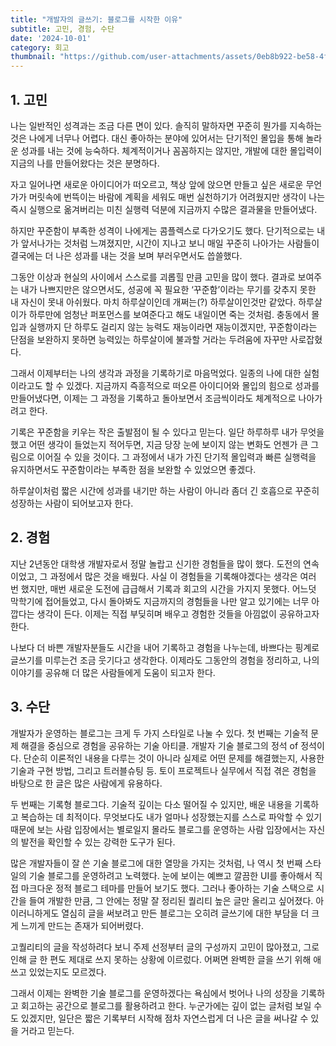 ```yaml
---
title: "개발자의 글쓰기: 블로그를 시작한 이유"
subtitle: 고민, 경험, 수단
date: '2024-10-01'
category: 회고
thumbnail: "https://github.com/user-attachments/assets/0eb8b922-be58-4fb0-a068-a49d72465c6c"
---
```


## 1. 고민
나는 일반적인 성격과는 조금 다른 면이 있다. 솔직히 말하자면 꾸준히 뭔가를 지속하는 것은 나에게 너무나 어렵다. 대신 좋아하는 분야에 있어서는 단기적인 몰입을 통해 놀라운 성과를 내는 것에 능숙하다. 체계적이거나 꼼꼼하지는 않지만, 개발에 대한 몰입력이 지금의 나를 만들어왔다는 것은 분명하다. 

자고 일어나면 새로운 아이디어가 떠오르고, 책상 앞에 앉으면 만들고 싶은 새로운 무언가가 머릿속에 번뜩이는 바람에 계획을 세워도 매번 실천하기가 어려웠지만 생각이 나는 즉시 실행으로 옮겨버리는 미친 실행력 덕분에 지금까지 수많은 결과물을 만들어냈다. 



하지만 꾸준함이 부족한 성격이 나에게는 콤플렉스로 다가오기도 했다. 단기적으로는 내가 앞서나가는 것처럼 느껴졌지만, 시간이 지나고 보니 매일 꾸준히 나아가는 사람들이 결국에는 더 나은 성과를 내는 것을 보며 부러우면서도 씁쓸했다. 



그동안 이상과 현실의 사이에서 스스로를 괴롭힐 만큼 고민을 많이 했다. 결과로 보여주는 내가 나쁘지만은 않으면서도, 성공에 꼭 필요한 ‘꾸준함’이라는 무기를 갖추지 못한 내 자신이 못내 아쉬웠다. 마치 하루살이인데 개쩌는(?) 하루살이인것만 같았다. 하루살이가 하루만에 엄청난 퍼포먼스를 보여준다고 해도 내일이면 죽는 것처럼. 충동에서 몰입과 실행까지 단 하루도 걸리지 않는 능력도 재능이라면 재능이겠지만, 꾸준함이라는 단점을 보완하지 못하면 능력있는 하루살이에 불과할 거라는 두려움에 자꾸만 사로잡혔다. 



그래서 이제부터는 나의 생각과 과정을 기록하기로 마음먹었다. 일종의 나에 대한 실험이라고도 할 수 있겠다. 지금까지 즉흥적으로 떠오른 아이디어와 몰입의 힘으로 성과를 만들어냈다면, 이제는 그 과정을 기록하고 돌아보면서 조금씩이라도 체계적으로 나아가려고 한다. 



기록은 꾸준함을 키우는 작은 출발점이 될 수 있다고 믿는다. 일단 하루하루 내가 무엇을 했고 어떤 생각이 들었는지 적어두면, 지금 당장 눈에 보이지 않는 변화도 언젠가 큰 그림으로 이어질 수 있을 것이다. 그 과정에서 내가 가진 단기적 몰입력과 빠른 실행력을 유지하면서도 꾸준함이라는 부족한 점을 보완할 수 있었으면 좋겠다. 



하루살이처럼 짧은 시간에 성과를 내기만 하는 사람이 아니라 좀더 긴 호흡으로 꾸준히 성장하는 사람이 되어보고자 한다. 


## 2. 경험 
지난 2년동안 대학생 개발자로서 정말 놀랍고 신기한 경험들을 많이 했다. 도전의 연속이었고, 그 과정에서 많은 것을 배웠다. 사실 이 경험들을 기록해야겠다는 생각은 여러 번 했지만,  매번 새로운 도전에 급급해서 기록과 회고의 시간을 가지지 못했다. 어느덧 막학기에 접어들었고, 다시 돌아봐도 지금까지의 경험들을 나만 알고 있기에는 너무 아깝다는 생각이 든다. 이제는 직접 부딪히며 배우고 경험한 것들을 아낌없이 공유하고자 한다. 



나보다 더 바쁜 개발자분들도 시간을 내어 기록하고 경험을 나누는데, 바쁘다는 핑계로 글쓰기를 미루는건 조금 웃기다고 생각한다. 이제라도 그동안의 경험을 정리하고, 나의 이야기를 공유해 더 많은 사람들에게 도움이 되고자 한다.


## 3. 수단
개발자가 운영하는 블로그는 크게 두 가지 스타일로 나눌 수 있다. 첫 번째는 기술적 문제 해결을 중심으로 경험을 공유하는 기술 아티클. 개발자 기술 블로그의 정석 of 정석이다. 단순히 이론적인 내용을 다루는 것이 아니라 실제로 어떤 문제를 해결했는지, 사용한 기술과 구현 방법, 그리고 트러블슈팅 등. 토이 프로젝트나 실무에서 직접 겪은 경험을 바탕으로 한 글은 많은 사람에게 유용하다.



두 번째는 기록형 블로그다. 기술적 깊이는 다소 떨어질 수 있지만, 배운 내용을 기록하고 복습하는 데 최적이다. 무엇보다도 내가 얼마나 성장했는지를 스스로 파악할 수 있기 때문에 보는 사람 입장에서는 별로일지 몰라도 블로그를 운영하는 사람 입장에서는 자신의 발전을 확인할 수 있는 강력한 도구가 된다. 



많은 개발자들이 잘 쓴 기술 블로그에 대한 열망을 가지는 것처럼, 나 역시 첫 번째 스타일의 기술 블로그를 운영하려고 노력했다. 눈에 보이는 예쁘고 깔끔한 UI를 좋아해서 직접 마크다운 정적 블로그 테마를 만들어 보기도 했다. 그러나 좋아하는 기술 스택으로 시간을 들여 개발한 만큼, 그 안에는 정말 잘 정리된 퀄리티 높은 글만 올리고 싶어졌다. 아이러니하게도 열심히 글을 써보려고 만든 블로그는 오히려 글쓰기에 대한 부담을 더 크게 느끼게 만드는 존재가 되어버렸다. 



고퀄리티의 글을 작성하려다 보니 주제 선정부터 글의 구성까지 고민이 많아졌고, 그로 인해 글 한 편도 제대로 쓰지 못하는 상황에 이르렀다. 어쩌면 완벽한 글을 쓰기 위해 애쓰고 있었는지도 모르겠다. 



그래서 이제는 완벽한 기술 블로그를 운영하겠다는 욕심에서 벗어나 나의 성장을 기록하고 회고하는 공간으로 블로그를 활용하려고 한다. 누군가에는 깊이 없는 글처럼 보일 수도 있겠지만, 일단은 짧은 기록부터 시작해 점차 자연스럽게 더 나은 글을 써나갈 수 있을 거라고 믿는다. 





